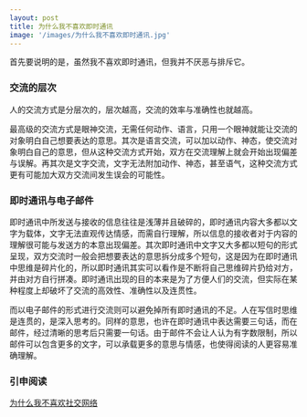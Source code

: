 ```yaml
---
layout: post
title: 为什么我不喜欢即时通讯
image: '/images/为什么我不喜欢即时通讯.jpg'
---
```


首先要说明的是，虽然我不喜欢即时通讯，但我并不厌恶与排斥它。

### 交流的层次
人的交流方式是分层次的，层次越高，交流的效率与准确性也就越高。

最高级的交流方式是眼神交流，无需任何动作、语言，只用一个眼神就能让交流的对象明白自己想要表达的意思。其次是语言交流，可以加以动作、神态，使交流对象明白自己的意思，但从这种交流方式开始，双方在交流理解上就会开始出现偏差与误解。再其次是文字交流，文字无法附加动作、神态，甚至语气，这种交流方式更有可能加大双方交流间发生误会的可能性。


### 即时通讯与电子邮件
即时通讯中所发送与接收的信息往往是浅薄并且破碎的，即时通讯内容大多都以文字为载体，文字无法直观传达情感，而需自行理解，所以信息的接收者对于内容的理解很可能与发送方的本意出现偏差。其次即时通讯中文字又大多都以短句的形式呈现，双方交流时一般会把想要表达的意思拆分成多个短句，这是因为在即时通讯中思维是碎片化的，所以即时通讯其实可以看作是不断将自己思维碎片扔给对方，并由对方自行拼凑。即时通讯出现的目的本来是为了方便人们的交流，但实际在某种程度上却破坏了交流的高效性、准确性以及连贯性。

而以电子邮件的形式进行交流则可以避免掉所有即时通讯的不足。人在写信时思维是连贯的，是深入思考的。同样的意思，也许在即时通讯中表达需要三句话，而在邮件，经过清晰的思考后只需要一句话。由于邮件不会让人认为有字数限制，所以邮件可以包含更多的文字，可以承载更多的意思与情感，也使得阅读的人更容易准确理解。

### 引申阅读
[为什么我不喜欢社交网络](https://dujinke.com/2019/03/25/why-i-dont-like-social-network/)
